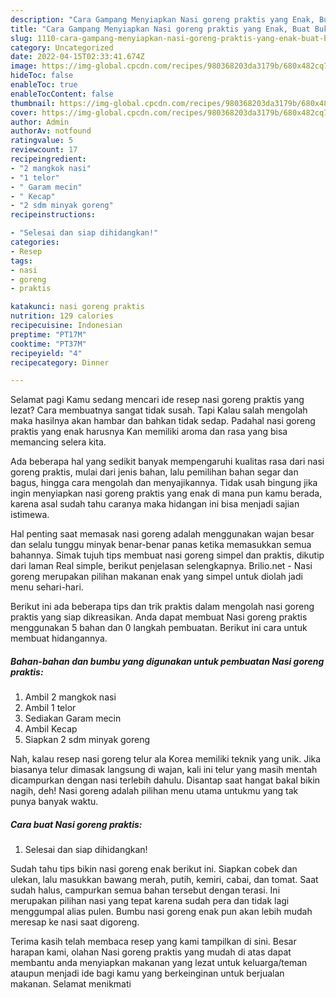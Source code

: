 ```yaml
---
description: "Cara Gampang Menyiapkan Nasi goreng praktis yang Enak, Buat Buka Puasa Menggugah Selera"
title: "Cara Gampang Menyiapkan Nasi goreng praktis yang Enak, Buat Buka Puasa Menggugah Selera"
slug: 1110-cara-gampang-menyiapkan-nasi-goreng-praktis-yang-enak-buat-buka-puasa-menggugah-selera
category: Uncategorized
date: 2022-04-15T02:33:41.674Z
image: https://img-global.cpcdn.com/recipes/980368203da3179b/680x482cq70/nasi-goreng-praktis-foto-resep-utama.jpg
hideToc: false
enableToc: true
enableTocContent: false
thumbnail: https://img-global.cpcdn.com/recipes/980368203da3179b/680x482cq70/nasi-goreng-praktis-foto-resep-utama.jpg
cover: https://img-global.cpcdn.com/recipes/980368203da3179b/680x482cq70/nasi-goreng-praktis-foto-resep-utama.jpg
author: Admin
authorAv: notfound
ratingvalue: 5
reviewcount: 17
recipeingredient:
- "2 mangkok nasi"
- "1 telor"
- " Garam mecin"
- " Kecap"
- "2 sdm minyak goreng"
recipeinstructions:

- "Selesai dan siap dihidangkan!"
categories:
- Resep
tags:
- nasi
- goreng
- praktis

katakunci: nasi goreng praktis 
nutrition: 129 calories
recipecuisine: Indonesian
preptime: "PT17M"
cooktime: "PT37M"
recipeyield: "4"
recipecategory: Dinner

---
```



Selamat pagi Kamu sedang mencari ide resep nasi goreng praktis yang lezat? Cara membuatnya sangat tidak susah. Tapi Kalau salah mengolah maka hasilnya akan hambar dan bahkan tidak sedap. Padahal nasi goreng praktis yang enak harusnya Kan memiliki aroma dan rasa yang bisa memancing selera kita.


Ada beberapa hal yang sedikit banyak mempengaruhi kualitas rasa dari nasi goreng praktis, mulai dari jenis bahan, lalu pemilihan bahan segar dan bagus, hingga cara mengolah dan menyajikannya. Tidak usah bingung jika ingin menyiapkan nasi goreng praktis yang enak di mana pun kamu berada, karena asal sudah tahu caranya maka hidangan ini bisa menjadi sajian istimewa.

Hal penting saat memasak nasi goreng adalah menggunakan wajan besar dan selalu tunggu minyak benar-benar panas ketika memasukkan semua bahannya. Simak tujuh tips membuat nasi goreng simpel dan praktis, dikutip dari laman Real simple, berikut penjelasan selengkapnya. Brilio.net - Nasi goreng merupakan pilihan makanan enak yang simpel untuk diolah jadi menu sehari-hari.


Berikut ini ada beberapa tips dan trik praktis dalam mengolah nasi goreng praktis yang siap dikreasikan. Anda dapat membuat Nasi goreng praktis menggunakan 5 bahan dan 0 langkah pembuatan. Berikut ini cara untuk membuat hidangannya.

<!--inarticleads1-->

##### Bahan-bahan dan bumbu yang digunakan untuk pembuatan Nasi goreng praktis:

1. Ambil 2 mangkok nasi
1. Ambil 1 telor
1. Sediakan  Garam mecin
1. Ambil  Kecap
1. Siapkan 2 sdm minyak goreng


Nah, kalau resep nasi goreng telur ala Korea memiliki teknik yang unik. Jika biasanya telur dimasak langsung di wajan, kali ini telur yang masih mentah dicampurkan dengan nasi terlebih dahulu. Disantap saat hangat bakal bikin nagih, deh! Nasi goreng adalah pilihan menu utama untukmu yang tak punya banyak waktu. 

<!--inarticleads2-->

##### Cara buat Nasi goreng praktis:


1. Selesai dan siap dihidangkan!

Sudah tahu tips bikin nasi goreng enak berikut ini. Siapkan cobek dan ulekan, lalu masukkan bawang merah, putih, kemiri, cabai, dan tomat. Saat sudah halus, campurkan semua bahan tersebut dengan terasi. Ini merupakan pilihan nasi yang tepat karena sudah pera dan tidak lagi menggumpal alias pulen. Bumbu nasi goreng enak pun akan lebih mudah meresap ke nasi saat digoreng. 

Terima kasih telah membaca resep yang kami tampilkan di sini. Besar harapan kami, olahan Nasi goreng praktis yang mudah di atas dapat membantu anda menyiapkan makanan yang lezat untuk keluarga/teman ataupun menjadi ide bagi kamu yang berkeinginan untuk berjualan makanan. Selamat menikmati
